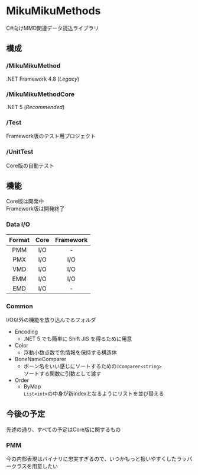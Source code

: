 # MikuMikuMethods
C#向けMMD関連データ読込ライブラリ

## 構成
### /MikuMikuMethod
.NET Framework 4.8 (*Legacy*)
### /MikuMikuMethodCore
.NET 5 (*Recommended*)
### /Test
Framework版のテスト用プロジェクト
### /UnitTest
Core版の自動テスト

## 機能
Core版は開発中  
Framework版は開発終了

### Data I/O 

|Format|Core|Framework|
|:----:|:--:|:-------:|
|PMM|I/O|-|
|PMX|I/O|I/O|
|VMD|I/O|I/O|
|EMM|I/O|I/O|
|EMD|I/O|-|

### Common
I/O以外の機能を放り込んでるフォルダ

- Encoding
  - .NET 5 でも簡単に Shift JIS を得るために用意
- Color
  - 浮動小数点数で色情報を保持する構造体
- BoneNameComparer
  - ボーン名をいい感じにソートするための`IComparer<string>`  
    ソートする関数に引数として渡す
- Order
  - ByMap  
    `List<int>`の中身が新indexとなるようにリストを並び替える

## 今後の予定
先述の通り、すべての予定はCore版に関するもの

### PMM
今の内部表現はバイナリに忠実すぎるので、いつかもっと扱いやすくしたラッパークラスを用意したい
